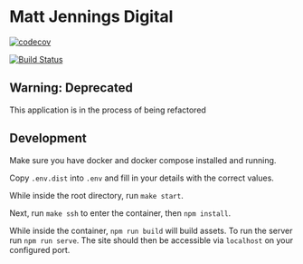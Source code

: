 # Matt Jennings Digital
[![codecov](https://codecov.io/gh/captainCoolMJ/Matt-Jennings-Digital-Source/branch/master/graph/badge.svg)](https://codecov.io/gh/captainCoolMJ/Matt-Jennings-Digital-Source)

[![Build Status](https://travis-ci.org/captainCoolMJ/Matt-Jennings-Digital-Source.svg?branch=master)](https://travis-ci.org/captainCoolMJ/Matt-Jennings-Digital-Source)

## Warning: Deprecated
This application is in the process of being refactored

## Development
Make sure you have docker and docker compose installed and running.

Copy `.env.dist` into `.env` and fill in your details with the correct values.

While inside the root directory, run `make start`. 

Next, run `make ssh` to enter the container, then `npm install`.

While inside the container, `npm run build` will build assets. To run the server run `npm run serve`. The site should then be accessible via `localhost` on your configured port.